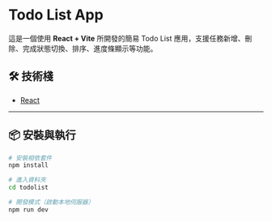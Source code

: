 # Todo List App

這是一個使用 **React + Vite** 所開發的簡易 Todo List 應用，支援任務新增、刪除、完成狀態切換、排序、進度條顯示等功能。

## 🛠 技術棧

- [React](https://react.dev/)
  
---

## 📦 安裝與執行

```bash
# 安裝相依套件
npm install

# 進入資料夾
cd todolist

# 開發模式（啟動本地伺服器）
npm run dev
